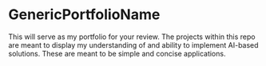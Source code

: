 # GenericPortfolioName
This will serve as my portfolio for your review. The projects within this repo are meant to display my understanding of and ability to implement AI-based solutions. These are meant to be simple and concise applications. 
